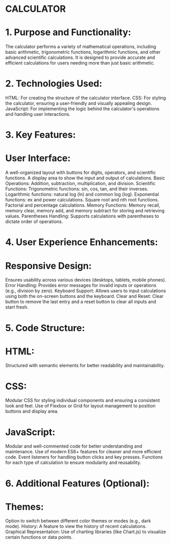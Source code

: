 # CALCULATOR


# 1. Purpose and Functionality:

The calculator performs a variety of mathematical operations, including basic arithmetic, trigonometric functions, logarithmic functions, and other advanced scientific calculations.
It is designed to provide accurate and efficient calculations for users needing more than just basic arithmetic.

# 2. Technologies Used:

HTML: For creating the structure of the calculator interface.
CSS: For styling the calculator, ensuring a user-friendly and visually appealing design.
JavaScript: For implementing the logic behind the calculator's operations and handling user interactions.

# 3. Key Features:

# User Interface:
A well-organized layout with buttons for digits, operators, and scientific functions.
A display area to show the input and output of calculations.
Basic Operations:
Addition, subtraction, multiplication, and division.
Scientific Functions:
Trigonometric functions: sin, cos, tan, and their inverses.
Logarithmic functions: natural log (ln) and common log (log).
Exponential functions: ex and power calculations.
Square root and nth root functions.
Factorial and percentage calculations.
Memory Functions:
Memory recall, memory clear, memory add, and memory subtract for storing and retrieving values.
Parentheses Handling:
Supports calculations with parentheses to dictate order of operations.

# 4. User Experience Enhancements:

# Responsive Design:
Ensures usability across various devices (desktops, tablets, mobile phones).
Error Handling:
Provides error messages for invalid inputs or operations (e.g., division by zero).
Keyboard Support:
Allows users to input calculations using both the on-screen buttons and the keyboard.
Clear and Reset:
Clear button to remove the last entry and a reset button to clear all inputs and start fresh.

# 5. Code Structure:

# HTML:
Structured with semantic elements for better readability and maintainability.
# CSS:
Modular CSS for styling individual components and ensuring a consistent look and feel.
Use of Flexbox or Grid for layout management to position buttons and display area.
# JavaScript:
Modular and well-commented code for better understanding and maintenance.
Use of modern ES6+ features for cleaner and more efficient code.
Event listeners for handling button clicks and key presses.
Functions for each type of calculation to ensure modularity and reusability.
# 6. Additional Features (Optional):

# Themes:
Option to switch between different color themes or modes (e.g., dark mode).
History:
A feature to view the history of recent calculations.
Graphical Representation:
Use of charting libraries (like Chart.js) to visualize certain functions or data points.
